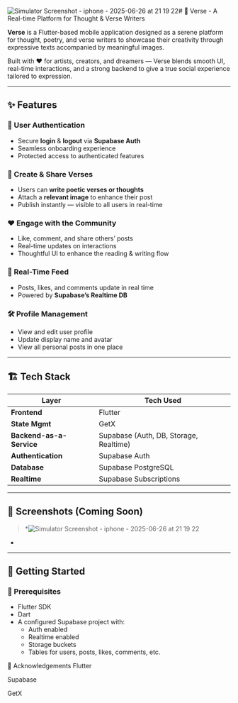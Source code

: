 ![Simulator Screenshot - iphone - 2025-06-26 at 21 19 22](https://github.com/user-attachments/assets/e6a9baa5-b724-41b3-a28f-a517de260b08)# 🌸 Verse - A Real-time Platform for Thought & Verse Writers

**Verse** is a Flutter-based mobile application designed as a serene platform for thought, poetry, and verse writers to showcase their creativity through expressive texts accompanied by meaningful images.

Built with ❤️ for artists, creators, and dreamers — Verse blends smooth UI, real-time interactions, and a strong backend to give a true social experience tailored to expression.

---

## ✨ Features

### 👤 User Authentication
- Secure **login** & **logout** via **Supabase Auth**
- Seamless onboarding experience
- Protected access to authenticated features

### 📝 Create & Share Verses
- Users can **write poetic verses or thoughts**
- Attach a **relevant image** to enhance their post
- Publish instantly — visible to all users in real-time

### ❤️ Engage with the Community
- Like, comment, and share others’ posts
- Real-time updates on interactions
- Thoughtful UI to enhance the reading & writing flow

### 🧠 Real-Time Feed
- Posts, likes, and comments update in real time
- Powered by **Supabase’s Realtime DB**

### 🛠️ Profile Management
- View and edit user profile
- Update display name and avatar
- View all personal posts in one place

---

## 🏗️ Tech Stack

| Layer        | Tech Used                          |
|--------------|------------------------------------|
| **Frontend** | Flutter                            |
| **State Mgmt** | GetX                            |
| **Backend-as-a-Service** | Supabase (Auth, DB, Storage, Realtime) |
| **Authentication** | Supabase Auth                |
| **Database** | Supabase PostgreSQL               |
| **Realtime** | Supabase Subscriptions             |

---

## 📱 Screenshots (Coming Soon)
> *![Simulator Screenshot - iphone - 2025-06-26 at 21 19 22](https://github.com/user-attachments/assets/ce989991-e9b0-4040-8c6e-59e00029e238)
*

---

## 🚀 Getting Started

### 🧾 Prerequisites
- Flutter SDK
- Dart
- A configured Supabase project with:
  - Auth enabled
  - Realtime enabled
  - Storage buckets
  - Tables for users, posts, likes, comments, etc.

🙏 Acknowledgements
Flutter

Supabase

GetX

